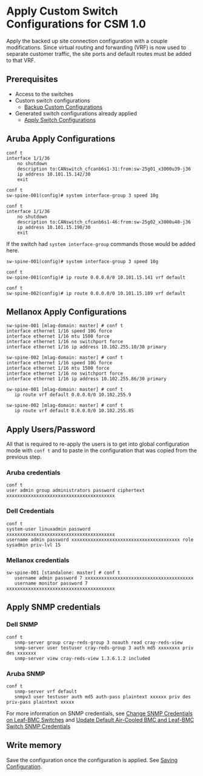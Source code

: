 # Apply Custom Switch Configurations for CSM 1.0

Apply the backed up site connection configuration with a couple modifications. Since virtual routing and forwarding (VRF) is now used to separate customer traffic, the site ports and default routes must be added to that VRF.

## Prerequisites

* Access to the switches
* Custom switch configurations
  * [Backup Custom Configurations](backup_custom_configurations.md)
* Generated switch configurations already applied
  * [Apply Switch Configurations](apply_switch_configurations.md)

## Aruba Apply Configurations

```console
conf t
interface 1/1/36
    no shutdown
    description to:CANswitch_cfcanb6s1-31:from:sw-25g01_x3000u39-j36
    ip address 10.101.15.142/30
    exit
```

```console
conf t
sw-spine-001(config)# system interface-group 3 speed 10g
```

```console
conf t
interface 1/1/36
    no shutdown
    description to:CANswitch_cfcanb6s1-46:from:sw-25g02_x3000u40-j36
    ip address 10.101.15.190/30
    exit
```

If the switch had `system interface-group` commands those would be added here.

```console
sw-spine-001(config)# system interface-group 3 speed 10g
```

```console
conf t
sw-spine-001(config)# ip route 0.0.0.0/0 10.101.15.141 vrf default
```

```console
conf t
sw-spine-002(config)# ip route 0.0.0.0/0 10.101.15.189 vrf default
```

## Mellanox Apply Configurations

```console
sw-spine-001 [mlag-domain: master] # conf t
interface ethernet 1/16 speed 10G force
interface ethernet 1/16 mtu 1500 force
interface ethernet 1/16 no switchport force
interface ethernet 1/16 ip address 10.102.255.10/30 primary
```

```console
sw-spine-002 [mlag-domain: master] # conf t
interface ethernet 1/16 speed 10G force
interface ethernet 1/16 mtu 1500 force
interface ethernet 1/16 no switchport force
interface ethernet 1/16 ip address 10.102.255.86/30 primary
```

```console
sw-spine-001 [mlag-domain: master] # conf t
   ip route vrf default 0.0.0.0/0 10.102.255.9
```

```console
sw-spine-002 [mlag-domain: master] # conf t
   ip route vrf default 0.0.0.0/0 10.102.255.85
```

## Apply Users/Password

All that is required to re-apply the users is to get into global configuration mode with `conf t` and to paste in the configuration that was copied from the previous step.

### Aruba credentials

```console
conf t
user admin group administrators password ciphertext xxxxxxxxxxxxxxxxxxxxxxxxxxxxxxxxxxxxxxxx
```

### Dell Credentials

```console
conf t
system-user linuxadmin password xxxxxxxxxxxxxxxxxxxxxxxxxxxxxxxxxxxxxxxx
username admin password xxxxxxxxxxxxxxxxxxxxxxxxxxxxxxxxxxxxxxxx role sysadmin priv-lvl 15
```

### Mellanox credentials

```console
sw-spine-001 [standalone: master] # conf t
   username admin password 7 xxxxxxxxxxxxxxxxxxxxxxxxxxxxxxxxxxxxxxxx
   username monitor password 7 xxxxxxxxxxxxxxxxxxxxxxxxxxxxxxxxxxxxxxxx
```

## Apply SNMP credentials

### Dell SNMP

```console
conf t
   snmp-server group cray-reds-group 3 noauth read cray-reds-view
   snmp-server user testuser cray-reds-group 3 auth md5 xxxxxxxx priv des xxxxxxx
   snmp-server view cray-reds-view 1.3.6.1.2 included
```

### Aruba SNMP

```console
conf t
   snmp-server vrf default
   snmpv3 user testuser auth md5 auth-pass plaintext xxxxxx priv des priv-pass plaintext xxxxx
```

For more information on SNMP credentials, see [Change SNMP Credentials on Leaf-BMC Switches](../../../operations/security_and_authentication/Change_SNMP_Credentials_on_Leaf_BMC_Switches.md) and [Update Default Air-Cooled BMC and Leaf-BMC Switch SNMP Credentials](../../../operations/security_and_authentication/Update_Default_Air-Cooled_BMC_and_Leaf_BMC_Switch_SNMP_Credentials.md)

## Write memory

Save the configuration once the configuration is applied. See [Saving Configuration](saving_config.md).
